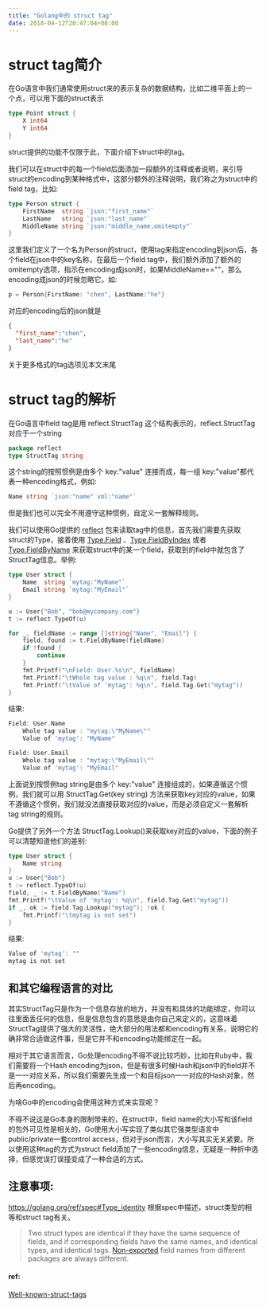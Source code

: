 ```yaml
---
title: "Golang中的 struct tag"
date: 2018-04-12T20:47:04+08:00
---
```


# struct tag简介

在Go语言中我们通常使用struct来的表示复杂的数据结构，比如二维平面上的一个点，可以用下面的struct表示

```go
type Point struct {
    X int64
    Y int64
}

```

struct提供的功能不仅限于此，下面介绍下struct中的tag。

我们可以在struct中的每一个field后面添加一段额外的注释或者说明，来引导struct的encoding到某种格式中，这部分额外的注释说明，我们称之为struct中的field tag，比如:

```go
type Person struct {
    FirstName  string `json:"first_name"`
    LastName   string `json:"last_name"`
    MiddleName string `json:"middle_name,omitempty"`
}

```

这里我们定义了一个名为Person的struct，使用tag来指定encoding到json后，各个field在json中的key名称，在最后一个field tag中，我们额外添加了额外的omitempty选项，指示在encoding成json时，如果MiddleName==""，那么encoding成json的时候忽略它。如:

```go
p = Person{FirstName: "chen", LastName:"he"}

```

对应的encoding后的json就是

```json
{
  "first_name":"chen",
  "last_name":"he"
}

```

关于更多格式的tag选项见本文末尾

# struct tag的解析

在Go语言中field tag是用 reflect.StructTag 这个结构表示的，reflect.StructTag对应于一个string

```go
package reflect
type StructTag string

```

这个string的按照惯例是由多个 key:"value" 连接而成，每一组 key:"value"都代表一种encoding格式，例如:

```go
Name string `json:"name" xml:"name"`

```

但是我们也可以完全不用遵守这种惯例，自定义一套解释规则。

我们可以使用Go提供的 [reflect](http://link.zhihu.com/?target=https%3A//golang.org/pkg/reflect/) 包来读取tag中的信息，首先我们需要先获取struct的Type，接着使用 [Type.Field](http://link.zhihu.com/?target=https%3A//golang.org/pkg/reflect/%23Value.Field) 、[Type.FieldByIndex](http://link.zhihu.com/?target=https%3A//golang.org/pkg/reflect/%23Value.FieldByIndex) 或者 [Type.FieldByName](http://link.zhihu.com/?target=https%3A//golang.org/pkg/reflect/%23Value.FieldByName) 来获取struct中的某一个field，获取到的field中就包含了StructTag信息。举例:

```go
type User struct {
    Name  string `mytag:"MyName"`
    Email string `mytag:"MyEmail"`
}

u := User{"Bob", "bob@mycompany.com"}
t := reflect.TypeOf(u)

for _, fieldName := range []string{"Name", "Email"} {
    field, found := t.FieldByName(fieldName)
    if !found {
        continue
    }
    fmt.Printf("\nField: User.%s\n", fieldName)
    fmt.Printf("\tWhole tag value : %q\n", field.Tag)
    fmt.Printf("\tValue of 'mytag': %q\n", field.Tag.Get("mytag"))
}

```

结果:

```go
Field: User.Name
    Whole tag value : "mytag:\"MyName\""
    Value of 'mytag': "MyName"

Field: User.Email
    Whole tag value : "mytag:\"MyEmail\""
    Value of 'mytag': "MyEmail"

```

上面说到按惯例tag string是由多个 key:"value" 连接组成的，如果遵循这个惯例，我们就可以用 StructTag.Get(key string) 方法来获取key对应的value，如果不遵循这个惯例，我们就没法直接获取对应的value，而是必须自定义一套解析tag string的规则。

Go提供了另外一个方法 StructTag.Lookup()来获取key对应的value，下面的例子可以清楚知道他们的差别:

```go
type User struct {
    Name string
}
u := User{"Bob"}
t := reflect.TypeOf(u)
field, _ := t.FieldByName("Name")
fmt.Printf("\tValue of 'mytag': %q\n", field.Tag.Get("mytag"))
if _, ok := field.Tag.Lookup("mytag"); !ok {
    fmt.Printf("\tmytag is not set")
}

```

结果:

```go
Value of 'mytag': ""
mytag is not set

```

## 和其它编程语言的对比

其实StructTag只是作为一个信息存放的地方，并没有和具体的功能绑定，你可以往里面丢任何的信息，但是信息包含的意思是由你自己来定义的，这意味着StructTag提供了强大的灵活性，绝大部分的用法都和encoding有关系，说明它的确非常合适做这件事，但是它并不和encoding功能绑定在一起。

相对于其它语言而言，Go处理encoding不得不说比较巧妙，比如在Ruby中，我们需要将一个Hash encoding为json，但是有很多时候Hash和json中的field并不是一一对应关系，所以我们需要先生成一个和目标json一一对应的Hash对象，然后再encoding。

为啥Go中的encoding会使用这种方式来实现呢？

不得不说这是Go本身的限制带来的，在struct中，field name的大小写和该field的包外可见性是相关的，Go使用大小写实现了类似其它强类型语言中public/private一套control access，但对于json而言，大小写其实无关紧要。所以使用这种tag的方式为struct field添加了一些encoding信息，无疑是一种折中选择，但感觉误打误撞变成了一种合适的方式。

## 注意事项:
https://golang.org/ref/spec#Type_identity 根据spec中描述，struct类型的相等和struct tag有关。

> Two struct types are identical if they have the same sequence of fields, and if corresponding fields have the same names, and identical types, and identical tags.  [Non-exported](https://golang.org/ref/spec#Exported_identifiers)  field names from different packages are always different.

#### ref:

[Well-known-struct-tags](https://github.com/golang/go/wiki/Well-known-struct-tags)
